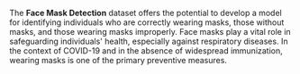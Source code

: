 The **Face Mask Detection** dataset offers the potential to develop a model for identifying individuals who are correctly wearing masks, those without masks, and those wearing masks improperly. Face masks play a vital role in safeguarding individuals' health, especially against respiratory diseases. In the context of COVID-19 and in the absence of widespread immunization, wearing masks is one of the primary preventive measures.
